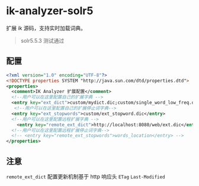 # ik-analyzer-solr5

扩展 ik 源码，支持实时加载词典。

> solr5.5.3 测试通过

## 配置

```xml
<?xml version="1.0" encoding="UTF-8"?>
<!DOCTYPE properties SYSTEM "http://java.sun.com/dtd/properties.dtd">  
<properties>  
  <comment>IK Analyzer 扩展配置</comment>
  <!--用户可以在这里配置自己的扩展字典 -->  
  <entry key="ext_dict">custom/mydict.dic;custom/single_word_low_freq.dic</entry>   
   <!--用户可以在这里配置自己的扩展停止词字典-->
  <entry key="ext_stopwords">custom/ext_stopword.dic</entry>
  <!--用户可以在这里配置远程扩展字典 --> 
    <entry key="remote_ext_dict">http://localhost:8080/web/ext.dic</entry>
  <!--用户可以在这里配置远程扩展停止词字典-->
  <!-- <entry key="remote_ext_stopwords">words_location</entry> -->
</properties>
```

## 注意

`remote_ext_dict` 配置更新机制基于 http 响应头 `ETag` `Last-Modified`
